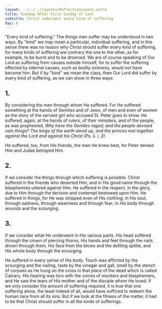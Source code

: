 ```yaml
---
layout: ../../../layouts/ReflectionLayout.astro
title: Tuesday After First Sunday of Lent
subtitle: Christ underwent every kind of suffering
day: 6
---
```


"Every kind of suffering." The things men suffer may be understood in two ways. By "kind" we may mean a particular, individual suffering, and in this sense there was no reason why Christ should suffer every kind of suffering, for many kinds of suffering are contrary the one to the other, as for example, to be burnt and to be drowned. We are of course speaking of Our Lord as suffering from causes outside himself, for to suffer the suffering effected by internal causes, such as bodily sickness, would not have become him. But if by "kind" we mean the class, then Our Lord did suffer by every kind of suffering, as we can show in three ways:

## 1.

By considering the men through whom He suffered. For He suffered something at the hands of Gentiles and of Jews, of men and even of women as the story of the servant girl who accused St. Peter goes to show. He suffered, again, at the hands of rulers, of their ministers, and of the people, as was prophesied, _Why have the Gentiles raged; and the people devised vain things? The kings of the earth stood up, and the princes met together against the Lord and against his Christ (Ps. ii. i, 2)_.

He suffered, too, from His friends, the men He knew best, for Peter denied Him and Judas betrayed Him.

## 2.

If we consider the things through which suffering is possible. Christ suffered in the friends who deserted Him, and in His good name through the blasphemies uttered against Him. He suffered in the respect, in the glory, due to Him through the derision and contempt bestowed upon Him. He suffered in things, for He was stripped even of His clothing; in His soul, through sadness, through weariness and through fear; in His body through wounds and the scourging.

## 3.

If we consider what He underwent in His various parts. His head suffered through the crown of piercing thorns, His hands and feet through the nails driven through them, His face from the blows and the defiling spittle, and His whole body through the scourging.

He suffered in every sense of His body. Touch was afflicted by the scourging and the nailing, taste by the vinegar and gall, smell by the stench of corpses as He hung on the cross in that place of the dead which is called Calvary. His hearing was torn with the voices of mockers and blasphemers, and He saw the tears of His mother and of the disciple whom He loved. If we only consider the amount of suffering required, it is true that one suffering alone, the least indeed of all, would have sufficed to redeem the human race from all its sins. But if we look at the fitness of the matter, it had to be that Christ should suffer in all the kinds of sufferings.
